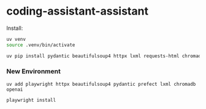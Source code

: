 # coding-assistant-assistant

Install:
```bash
uv venv
source .venv/bin/activate

uv pip install pydantic beautifulsoup4 httpx lxml requests-html chromadb "lxml[html_clean]" prefect openai pydantic-ai
```

### New Environment

```
uv add playwright httpx beautifulsoup4 pydantic prefect lxml chromadb openai
```

```
playwright install
```

